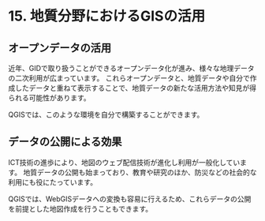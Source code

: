 # 15. 地質分野におけるGISの活用

## オープンデータの活用

近年、GIDで取り扱うことができるオープンデータ化が進み、様々な地理データの二次利用が広まっています。
これらオープンデータと、地質データや自分で作成したデータと重ねて表示することで、地質データの新たな活用方法や知見が得られる可能性があります。  

QGISでは、このような環境を自分で構築することができます。

## データの公開による効果  

ICT技術の進歩により、地図のウェブ配信技術が進化し利用が一般化しています。
地質データの公開も始まっており、教育や研究のほか、防災などの社会的な利用にも役にたっています。

QGISでは、WebGISデータへの変換も容易に行えるため、これらデータの公開を前提とした地図作成を行うこともできます。  


